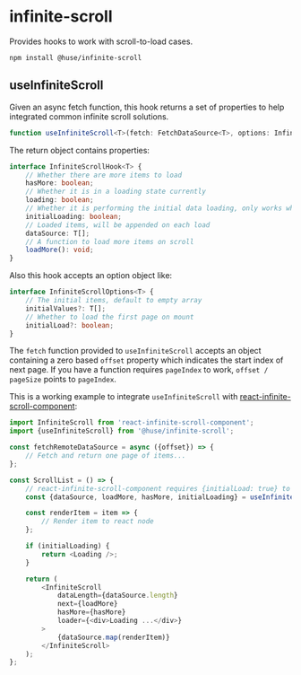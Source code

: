 # infinite-scroll

Provides hooks to work with scroll-to-load cases.

```shell
npm install @huse/infinite-scroll
```

## useInfiniteScroll

Given an async fetch function, this hook returns a set of properties to help integrated common infinite scroll solutions.

```typescript
function useInfiniteScroll<T>(fetch: FetchDataSource<T>, options: InfiniteScrollOptions<T> = {}): InfiniteScrollHook<T>
```

The return object contains properties:

```typescript
interface InfiniteScrollHook<T> {
    // Whether there are more items to load
    hasMore: boolean;
    // Whether it is in a loading state currently
    loading: boolean;
    // Whether it is performing the initial data loading, only works when initialLoad option is set
    initialLoading: boolean;
    // Loaded items, will be appended on each load
    dataSource: T[];
    // A function to load more items on scroll
    loadMore(): void;
}
```

Also this hook accepts an option object like:

```typescript
interface InfiniteScrollOptions<T> {
    // The initial items, default to empty array
    initialValues?: T[];
    // Whether to load the first page on mount
    initialLoad?: boolean;
}
```

The `fetch` function provided to `useInfiniteScroll` accepts an object containing a zero based `offset` property which indicates the start index of next page. If you have a function requires `pageIndex` to work, `offset / pageSize` points to `pageIndex`.

This is a working example to integrate `useInfiniteScroll` with [react-infinite-scroll-component](https://www.npmjs.com/package/react-infinite-scroll-component):

```javascript
import InfiniteScroll from 'react-infinite-scroll-component';
import {useInfiniteScroll} from '@huse/infinite-scroll';

const fetchRemoteDataSource = async ({offset}) => {
    // Fetch and return one page of items...
};

const ScrollList = () => {
    // react-infinite-scroll-component requires {initialLoad: true} to work
    const {dataSource, loadMore, hasMore, initialLoading} = useInfiniteScroll(fetchRemoteDataSource, {initialLoad: true});

    const renderItem = item => {
        // Render item to react node
    };

    if (initialLoading) {
        return <Loading />;
    }

    return (
        <InfiniteScroll
            dataLength={dataSource.length}
            next={loadMore}
            hasMore={hasMore}
            loader={<div>Loading ...</div>}
        >
            {dataSource.map(renderItem)}
        </InfiniteScroll>
    );
};
```
